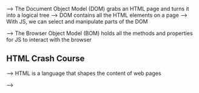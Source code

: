 --> The Document Object Model (DOM) grabs an HTML page and turns it into a logical tree
    --> DOM contains all the HTML elements on a page
    --> With JS, we can select and manipulate parts of the DOM

--> The Browser Object Model (BOM) holds all the methods and properties for JS to interact with the browser


## HTML Crash Course

--> HTML is a language that shapes the content of web pages

--> 
